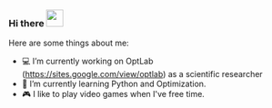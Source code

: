 ### Hi there <img src="https://raw.githubusercontent.com/<OWNER>/<OWNER>/master/<GIF_NAME>.gif" width="30px">


Here are some things about me:

- :computer: I’m currently working on OptLab (https://sites.google.com/view/optlab) as a scientific researcher
- :snake: I’m currently learning Python and Optimization.
- :video_game: I like to play video games when I've free time.
